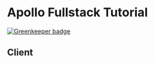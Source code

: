 # Apollo Fullstack Tutorial

[![Greenkeeper badge](https://badges.greenkeeper.io/jsdevtools/apollo-client-jsdevtools.svg)](https://greenkeeper.io/)

## Client
